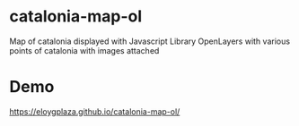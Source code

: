 # catalonia-map-ol
Map of catalonia displayed with Javascript Library OpenLayers with various points of catalonia with images attached

# Demo
https://eloygplaza.github.io/catalonia-map-ol/

